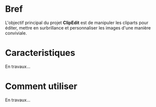 # Bref

L'objectif principal du projet **ClipEdit** est de manipuler les cliparts pour éditer, mettre en surbrillance et personnaliser les images d'une manière conviviale.

# Caracteristiques

En travaux...

# Comment utiliser

En travaux...

